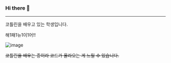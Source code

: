 ### Hi there 👋
----

코틀린을 배우고 있는 학생입니다.

해1패1뉴1이1어!!

![image](https://user-images.githubusercontent.com/75169239/147830136-87421a82-6896-42cc-b702-51b52676a437.png)


<s>코틀린을 배우는 중이라 코드가 올라오는 게 느릴 수 있습니다.</s>
